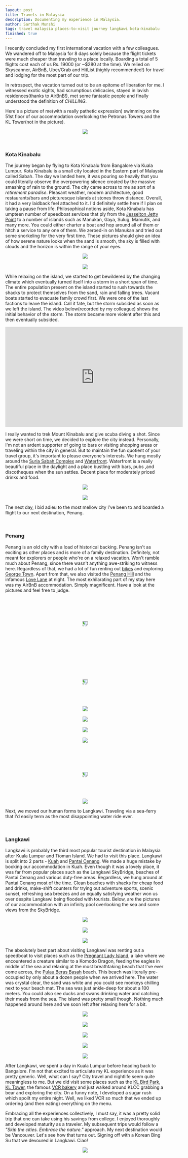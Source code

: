 ```yaml
---
layout: post
title: Travels in Malaysia
description: Documenting my experience in Malaysia.
author: Sarthak Munshi
tags: travel malaysia places-to-visit journey langkawi kota-kinabalu
finished: true
---
```


I recently concluded my first international vacation with a few colleagues. We wandered off to Malaysia for 8 days solely because the flight tickets were much cheaper than traveling to a place locally. Boarding a total of 5 flights cost each of us Rs. 19000 (or ~$280 at the time). We relied on Skyscanner, AirBnB, Uber/Grab and HitList (highly recommended!) for travel and lodging for the most part of our trip.

In retrospect, the vacation turned out to be an epitome of liberation for me. I witnessed exotic sights, had scrumptious delicacies, stayed in lavish residences(thanks to AirBnB!), met some fantastic people and finally understood the definition of _CHILLING_.

Here's a picture of me(with a really pathetic expression) swimming on the 51st floor of our accommodation overlooking the Petronas Towers and the KL Tower(not in the picture).

<p align="center">
<img style="max-width: 80%;" src="https://dl.dropboxusercontent.com/s/wtqo4pgmskv97zc/IMG_3051.JPG" />
</p>
<br />

### Kota Kinabalu

The journey began by flying to Kota Kinabalu from Bangalore via Kuala Lumpur. Kota Kinabalu is a small city located in the Eastern part of Malaysia called Sabah. The day we landed here, it was pouring so heavily that you could literally observe the overpowering silence created by the massive smashing of rain to the ground. The city came across to me as sort of a _retirement paradise_. Pleasant weather, modern architecture, good restaurants/bars and picturesque islands at stones throw distance. Overall, it had a very laidback feel attached to it. I'd definitely settle here if I plan on taking a pause from life. Philosophical notions aside, Kota Kinabalu has umpteen number of speedboat services that ply from the <a href="https://goo.gl/maps/W6BcrpiMJL22">Jesselton Jetty Point</a> to a number of islands such as Manukan, Gaya, Sulug, Mamutik, and many more. You could either charter a boat and hop around all of them or hitch a service to any one of them. We zeroed-in on Manukan and tried out some snorkeling for the very first time. These pictures should give an idea of how serene nature looks when the sand is smooth, the sky is filled with clouds and the horizon is within the range of your eyes.

<p align="center">
<img style="max-width: 80%;" src="https://dl.dropboxusercontent.com/s/lgcb9pgriqj5rhy/Photo%2017-10-17%2C%206%2008%2040%20PM%20%281%29.jpg?dl=0" />
<br /><br />
<img style="max-width: 80%;" src="https://dl.dropboxusercontent.com/s/qrc8if5c1aii93z/Photo%2017-10-17%2C%2010%2026%2043%20AM.jpg?dl=0" />
</p>

While relaxing on the island, we started to get bewildered by the changing climate which eventually turned itself into a storm in a short span of time. The entire population present on the island started to rush towards the shacks to protect themselves from the sand, rain and falling trees. Vacant boats started to evacuate family crowd first. We were one of the last factions to leave the island. Call it fate, but the storm subsided as soon as we left the island. The video below(recorded by my colleague) shows the initial behavior of the storm. The storm became more violent after this and then eventually subsided.

<p align="center">
<iframe width="560" height="315" src="https://www.youtube.com/embed/siwEVrZOkvs" frameborder="0" gesture="media" allow="encrypted-media" allowfullscreen></iframe>
</p>

I really wanted to trek Mount Kinabalu and give scuba diving a shot. Since we were short on time, we decided to explore the city instead. Personally, I'm not an ardent supporter of going to bars or visiting shopping areas or traveling within the city in general. But to maintain the fun quotient of your travel group, it's important to please everyone's interests. We hung mostly around the <a href="https://goo.gl/maps/AvGNZ6CxPRK2">Suria Sabah Complex</a> and <a href="https://goo.gl/maps/YNzLCgnQAAw">Waterfront</a>. Waterfront is a really beautiful place in the daylight and a place bustling with bars, pubs ,and discotheques when the sun settles. Decent place for moderately priced drinks and food.

<p align="center">
<img style="max-width: 80%;" src="https://dl.dropboxusercontent.com/s/xo1qjy8d507butg/Photo%2017-10-17%2C%203%2048%2009%20PM.jpg?dl=0" />
<br /><br />
<img style="max-width: 80%;" src="https://www.mumonthemove.com/wp-content/uploads/2016/04/Kota-kinabalu-waterfront.jpg" />
</p>

The next day, I bid adieu to the most mellow city I've been to and boarded a flight to our next destination, Penang.

<br/>

### Penang

Penang is an old city with a load of historical backing. Penang isn't as exciting as other places and is more of a family destination. Definitely, not meant for explorers or people who're on a relaxed vacation. Won't ramble much about Penang, since there wasn't anything awe-striking to witness here. Regardless of that, we had a lot of fun renting out <a href="https://www.linkbike.my/">bikes</a> and exploring <a href="https://goo.gl/maps/B5x4SCHCH6S2">George Town</a>. Apart from that, we also visited the <a href="https://goo.gl/maps/RZwkoPc5HPM2">Penang Hill</a> and the infamous <a href="https://www.google.co.in/search?q=love+lane+georgetown&source=lnms&tbm=isch&sa=X&ved=0ahUKEwjEuaLn2pjYAhXLpo8KHTXvATAQ_AUICygC&biw=1280&bih=703">Love Lane</a> at night. The most exhilarating part of my stay here was my AirBnB accommodation. Simply magnificent. Have a look at the pictures and feel free to judge.

<p align="center">
<img style="max-width: 80%; transform: rotate(90deg); margin-top: 75px;" src="https://dl.dropboxusercontent.com/s/vbbr731styfl8xi/Photo%2018-10-17%2C%202%2051%2031%20PM.jpg?dl=0" />
<br /><br />
<img style="max-width: 80%; transform: rotate(90deg); margin-top: 150px;" src="https://dl.dropboxusercontent.com/s/01bp3cin065s1ds/Photo%2020-10-17%2C%204%2023%2049%20AM.jpg?dl=0" />
<br /><br /><br /><br /><br />
<img style="max-width: 80%;" src="https://dl.dropboxusercontent.com/s/yom22hwsidhndyw/Photo%2019-10-17%2C%2012%2023%2026%20PM.jpg?dl=0" />
<br /><br />
<img style="max-width: 80%;" src="https://dl.dropboxusercontent.com/s/86bh7zmpe3953ff/Photo%2019-10-17%2C%205%2005%2023%20PM.jpg?dl=0" />
<br /><br />
<img style="max-width: 80%;" src="https://dl.dropboxusercontent.com/s/5brczwr1z7bl7jf/Photo%2018-10-17%2C%203%2010%2000%20PM.jpg?dl=0" />
<br /><br />
<img style="max-width: 80%;" src="https://dl.dropboxusercontent.com/s/ljgkifz9v89td4n/Photo%2019-10-17%2C%201%2030%2032%20PM%20%281%29.jpg?dl=0" />
<br /><br />
<img style="max-width: 80%; transform: rotate(90deg); margin-top: 75px;" src="https://dl.dropboxusercontent.com/s/py0kzuldqr4oeuz/Photo%2019-10-17%2C%207%2045%2021%20AM.jpg?dl=0" />
<br /><br /><br /><br /><br />
<img style="max-width: 80%;" src="https://dl.dropboxusercontent.com/s/ktxa6ftzc254fy9/Photo%2019-10-17%2C%207%2049%2010%20AM.jpg?dl=0" />
</p>

Next, we moved our human forms to Langkawi. Traveling via a sea-ferry that I'd easily term as the most disappointing water ride ever.

<br />

### Langkawi

Langkawi is probably the third most popular tourist destination in Malaysia after Kuala Lumpur and Tioman Island. We had to visit this place. Langkawi is split into 2 parts - <a href="https://goo.gl/maps/ega3eLsMctu">Kuah</a> and <a href="https://goo.gl/maps/Ec4WkwvpMYr">Pantai Cenang</a>. We made a huge mistake by booking our accommodation in Kuah. Even though it was a lovely place, it was far from popular places such as the Langkawi SkyBridge, beaches of Pantai Cenang and various duty-free areas. Regardless, we hung around at Pantai Cenang most of the time. Clean beaches with shacks for cheap food and drinks, make-shift counters for trying out adventure sports, scenic sunset, refreshing sea breezes and an equally satisfying weather won us over despite Langkawi being flooded with tourists. Below, are the pictures of our accommodation with an infinity pool overlooking the sea and some views from the SkyBridge.

<p align="center">
<img style="max-width: 80%;" src="https://dl.dropboxusercontent.com/s/nfuss2hn57o9zk9/Photo%2020-10-17%2C%2010%2043%2021%20AM.jpg?dl=0" />
<br /><br />
<img style="max-width: 80%;" src="https://dl.dropboxusercontent.com/s/7sw2tphwrzehhlb/Photo%2020-10-17%2C%202%2059%2021%20PM.jpg?dl=0" />
<br /><br />
<img style="max-width: 80%;" src="https://dl.dropboxusercontent.com/s/70gxkni8f5yzszo/Photo%2020-10-17%2C%203%2030%2023%20PM.jpg?dl=0" />
</p>

The absolutely best part about visiting Langkawi was renting out a speedboat to visit places such as the <a href="https://www.google.co.in/search?q=pregnant+lady+island+langkawi&tbm=isch&tbo=u&source=univ&sa=X&ved=0ahUKEwjfn8PV_5jYAhULro8KHUTeCKYQsAQIJg&biw=1280&bih=703">Pregnant Lady Island</a>, a lake where we encountered a creature similar to a Komodo Dragon, feeding the eagles in middle of the sea and relaxing at the most breathtaking beach that I've ever come across, the <a href="https://goo.gl/maps/HhubkLfeCdU2">Pulau Beras Basah</a> beach. This beach was literally pre-occupied by only about a dozen people when we arrived here. The water was crystal clear, the sand was white and you could see monkeys chilling next to your beach mat. The sea was just ankle-deep for about a 100 meters. You could also see ducks and swans drinking water and catching their meals from the sea. The island was pretty small though. Nothing much happened around here and we soon left after relaxing here for a bit.

<p align="center">
<img style="max-width: 80%;" src="https://dl.dropboxusercontent.com/s/ru0adl6s2w614j6/Photo%2021-10-17%2C%205%2003%2035%20PM.jpg?dl=0" />
<br /><br />
<img style="max-width: 80%;" src="https://dl.dropboxusercontent.com/s/i91tuihsqi1awi9/Photo%2021-10-17%2C%207%2015%2007%20PM.jpg?dl=0" />
<br /><br />
<img style="max-width: 80%;" src="https://dl.dropboxusercontent.com/s/4j4cojq6ffy1neg/Photo%2021-10-17%2C%202%2019%2020%20PM.jpg?dl=0" />
<br /><br />
<img style="max-width: 80%;" src="https://dl.dropboxusercontent.com/s/wdctb8h55wczu9a/Photo%2021-10-17%2C%203%2020%2012%20PM.jpg?dl=0" />
<br /><br />
<img style="max-width: 80%;" src="https://dl.dropboxusercontent.com/s/fp3j7enuefdkcww/Photo%2021-10-17%2C%202%2026%2050%20PM.jpg?dl=0" />
</p>

After Langkawi, we spent a day in Kuala Lumpur before heading back to Bangalore. I'm not that excited to articulate my KL experience as it was pretty generic. Well, what can I say? City travel and nightlife seem quite meaningless to me. But we did visit some places such as the <a href="https://www.klbirdpark.com/">KL Bird Park</a>, <a href="https://www.menarakl.com.my/">KL Tower</a>, the famous <a href="http://vcr.my/">VCR bakery</a> and just walked around KLCC grabbing a bear and exploring the city. On a funny note, I developed a sugar rush which spoilt my entire night. Well, we liked VCR so much that we ended up ordering (and then eating) everything on the menu.

Embracing all the experiences collectively, I must say, it was a pretty solid trip that one can take using his savings from college. I enjoyed thoroughly and developed maturity as a traveler. My subsequent trips would follow a _"Skip the cities. Embrace the nature."_ approach. My next destination would be Vancouver. Let's see how that turns out. Signing off with a Korean Bing Su that we devoured in Langkawi. Ciao!

<p align="center">
<img style="max-width: 80%;" src="https://dl.dropboxusercontent.com/s/sgj97ctuqv1hcul/Photo%2020-10-17%2C%201%2017%2040%20PM.jpg?dl=0" />
</p>
